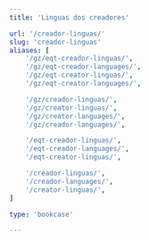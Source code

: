 ```yaml
---
title: 'Linguas dos creadores'

url: '/creador-linguas/'
slug: 'creador-linguas'
aliases: [
    '/gz/eqt-creador-linguas/',
    '/gz/eqt-creador-languages/',
    '/gz/eqt-creator-linguas/',
    '/gz/eqt-creator-languages/',

    '/gz/creador-linguas/',
    '/gz/creator-linguas/',
    '/gz/creator-languages/',
    '/gz/creador-languages/',

    '/eqt-creador-linguas/',
    '/eqt-creador-languages/',
    '/eqt-creator-linguas/',

    '/creador-linguas/',
    '/creador-languages/',
    '/creator-linguas/',
]

type: 'bookcase'

---
```

